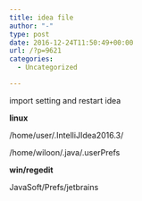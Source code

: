 ```yaml
---
title: idea file
author: "-"
type: post
date: 2016-12-24T11:50:49+00:00
url: /?p=9621
categories:
  - Uncategorized

---
```

import setting and restart idea

**linux**
  
/home/user/.IntelliJIdea2016.3/

/home/wiloon/.java/.userPrefs

**win/regedit**
  
JavaSoft/Prefs/jetbrains